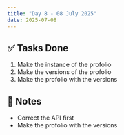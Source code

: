 ```yaml
---
title: "Day 8 - 08 July 2025"
date: 2025-07-08
---
```


## ✅ Tasks Done
1. Make the instance of the profolio 
2. Make the versions of the profolio
3. Make the profolio with the versions
## 📝 Notes
- Correct the API first 
- Make the profolio with the versions
